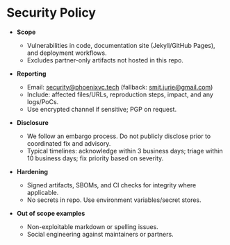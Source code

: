 # Security Policy

- **Scope**
  - Vulnerabilities in code, documentation site (Jekyll/GitHub Pages), and deployment workflows.
  - Excludes partner-only artifacts not hosted in this repo.

- **Reporting**
  - Email: security@phoenixvc.tech (fallback: smit.jurie@gmail.com)
  - Include: affected files/URLs, reproduction steps, impact, and any logs/PoCs.
  - Use encrypted channel if sensitive; PGP on request.

- **Disclosure**
  - We follow an embargo process. Do not publicly disclose prior to coordinated fix and advisory.
  - Typical timelines: acknowledge within 3 business days; triage within 10 business days; fix priority based on severity.

- **Hardening**
  - Signed artifacts, SBOMs, and CI checks for integrity where applicable.
  - No secrets in repo. Use environment variables/secret stores.

- **Out of scope examples**
  - Non-exploitable markdown or spelling issues.
  - Social engineering against maintainers or partners.
